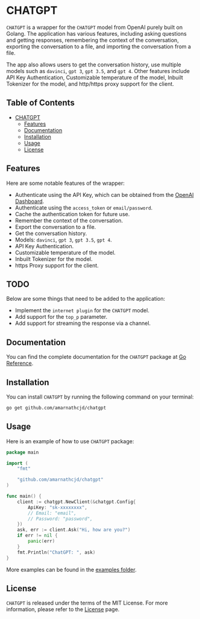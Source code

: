 # CHATGPT

`CHATGPT` is a wrapper for the `CHATGPT` model from OpenAI purely built on Golang. The application has various features, including asking questions and getting responses, remembering the context of the conversation, exporting the conversation to a file, and importing the conversation from a file. 

The app also allows users to get the conversation history, use multiple models such as `davinci`, `gpt 3`, `gpt 3.5`, and `gpt 4`. Other features include API Key Authentication, Customizable temperature of the model, Inbuilt Tokenizer for the model, and http/https proxy support for the client. 

## Table of Contents

- [CHATGPT](#chatgpt)
  - [Features](#features)
  - [Documentation](#documentation)
  - [Installation](#installation)
  - [Usage](#usage)
  - [License](#license)

## Features
Here are some notable features of the wrapper:

- Authenticate using the API Key, which can be obtained from the [OpenAI Dashboard](https://beta.openai.com/).
- Authenticate using the `access_token` or `email/password`.
- Cache the authentication token for future use.
- Remember the context of the conversation.
- Export the conversation to a file.
- Get the conversation history.
- Models: `davinci`, `gpt 3`, `gpt 3.5`, `gpt 4`.
- API Key Authentication.
- Customizable temperature of the model.
- Inbuilt Tokenizer for the model.
- https Proxy support for the client.

## TODO
Below are some things that need to be added to the application:

- Implement the `internet plugin` for the `CHATGPT` model.
- Add support for the `top_p` parameter.
- Add support for streaming the response via a channel.

## Documentation

You can find the complete documentation for the `CHATGPT` package at [Go Reference](https://pkg.go.dev/github.com/amarnathcjd/chatgpt).

## Installation

You can install `CHATGPT` by running the following command on your terminal:

```bash
go get github.com/amarnathcjd/chatgpt
```

## Usage

Here is an example of how to use `CHATGPT` package:

```go
package main

import (
    "fmt"

    "github.com/amarnathcjd/chatgpt"
)

func main() {
    client := chatgpt.NewClient(&chatgpt.Config{
        ApiKey: "sk-xxxxxxxx",
        // Email: "email",
        // Password: "password",
    })
    ask, err := client.Ask("Hi, how are you?")
    if err != nil {
        panic(err)
    }
    fmt.Println("ChatGPT: ", ask)
}

```

More examples can be found in the [examples folder](https://github.com/amarnathcjd/chatgpt/tree/master/examples).

## License

`CHATGPT` is released under the terms of the MIT License. For more information, please refer to the [License](https://choosealicense.com/licenses/mit/) page.
